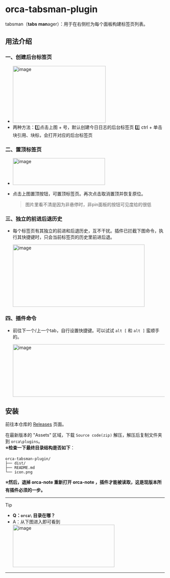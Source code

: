 # orca-tabsman-plugin

tabsman（**tabs man**ager）：用于在右侧栏为每个面板构建标签页列表。

## 用法介绍

### 一、创建后台标签页

- <img width="293" height="180" alt="image" src="https://github.com/user-attachments/assets/2fd74f38-2b02-48c3-a3ea-6a771447b607" />
- 两种方法：1️⃣点击上图 + 号，默认创建今日日志的后台标签页 2️⃣ ctrl + 单击 块引用、块标，会打开对应的后台标签页

### 二、置顶标签页

- <img width="291" height="85" alt="image" src="https://github.com/user-attachments/assets/fc9ce82d-339f-4ba0-851c-35906bf4fb8c" />
- 点击上图置顶按钮，可置顶标签页。再次点击取消置顶并恢复原位。

  > 图片里看不清是因为非悬停时，非pin面板的按钮可见度给的很低

### 三、独立的前进后退历史

- 每个标签页有其独立的前进和后退历史，互不干扰。插件已拦截下图命令，执行其快捷键时，只会当前标签页的历史里前进后退。

  <img width="416" height="197" alt="image" src="https://github.com/user-attachments/assets/c81b7c57-9270-4ede-8d98-65f89436df6a" />


### 四、插件命令

- 前往下一个/上一个tab，自行设置快捷键。可以试试 `alt [` 和 `alt ]` 蛮顺手的。

  <img width="500" height="166" alt="image" src="https://github.com/user-attachments/assets/5b963a5e-658a-4ff5-8bf0-f9d5d4eb24f4" />


## 安装

前往本仓库的 [Releases](https://github.com/cordinGH/orca-tabsman-plugin/releases) 页面。

在最新版本的 "Assets" 区域，下载 `Source code(zip)` 解压，解压后复制文件夹到 `orca\plugins`。  
**⭐️检查一下最终目录结构是否如下**：

```
orca-tabsman-plugin/
├── dist/
├── README.md
└── icon.png
```

**⭐️然后，退掉 orca-note 重新打开 orca-note ，插件才能被读取，这是现版本所有插件必须的一步。**

---

> [!TIP]  
> - **Q：`orca\` 目录在哪？**  
> - A：从下图进入即可看到  
>   <img width="321" height="134" alt="image" src="https://github.com/user-attachments/assets/50cf1e64-f628-42cb-8e77-82ae4083999b" />


---

